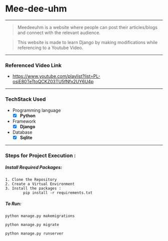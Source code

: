 # Mee-dee-uhm


------------------------------------------

> Meedeeuhm is a website where people can post their articles/blogs and connect with the relevant audience. 
 
> This website is made to learn Django by making modifications while referencing to a Youtube Video.

------------------------------------------

### Referenced Video Link

* https://www.youtube.com/playlist?list=PL-osiE80TeTtoQCKZ03TU5fNfx2UY6U4p

------------------------------------------
### TechStack Used

* Programming language
   - [x] **Python**

* Framework
   - [x] **Django**

* Database
   - [x] **Sqlite**

------------------------------------------

### Steps for Project Execution :

##### Install Required Packages:
```
1. Clone the Repository
2. Create a Virtual Environment
3. Install the packages :
        pip install -r requirements.txt
```
##### To Run:
```
python manage.py makemigrations

python manage.py migrate

python manage.py runserver
```






